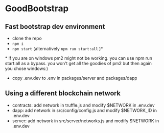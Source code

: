 # GoodBootstrap
## Fast bootstrap dev environment

- clone the repo
- `npm i`
- `npm start` (alternatively `npm run start:all` )*

\* If you are on windows pm2 might not be working. you can use npm run start:all as a bypass. you won't get all the goodies of pm2 but then again 
you chose windows:)
  - copy .env.dev to .env in packages/server and packages/dapp

## Using a different blockchain network
  - contracts: add network in truffle.js and modify $NETWORK in .env.dev
  - dapp: add network in src/config/config.js and modify $NETWORK_ID in .env.dev
  - server: add network in src/server/networks.js and modify $NETWORK in .env.dev

<!---
## Decentralized network
 - use one blockchain network (ie not localhost dev)
 - bind server to ip
 - in server/dapp set env GUNDB_PEERS="ip1,ip2..."
 - in server set env GUNDB_PRIVATE_PEERS="ip1,ip2..." for servers that run the backend
 -->